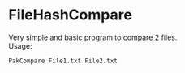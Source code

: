# FileHashCompare
Very simple and basic program to compare 2 files.
<br> Usage:
```
PakCompare File1.txt File2.txt
```
